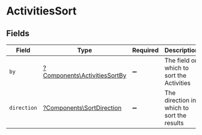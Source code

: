 # ActivitiesSort


## Fields

| Field                                                                       | Type                                                                        | Required                                                                    | Description                                                                 | Example                                                                     |
| --------------------------------------------------------------------------- | --------------------------------------------------------------------------- | --------------------------------------------------------------------------- | --------------------------------------------------------------------------- | --------------------------------------------------------------------------- |
| `by`                                                                        | [?Components\ActivitiesSortBy](../../Models/Components/ActivitiesSortBy.md) | :heavy_minus_sign:                                                          | The field on which to sort the Activities                                   | created_at                                                                  |
| `direction`                                                                 | [?Components\SortDirection](../../Models/Components/SortDirection.md)       | :heavy_minus_sign:                                                          | The direction in which to sort the results                                  |                                                                             |